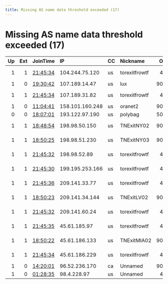 ```yaml
---
title: Missing AS name data threshold exceeded (17)
---
```


# Missing AS name data threshold exceeded (17)

|   Up |   Ext | JoinTime                                                                                            | IP              | CC   | Nickname      |   ORp |   Dirp | Version   | Contact                   | OS    |   eFamMembers |
|-----:|------:|:----------------------------------------------------------------------------------------------------|:----------------|:-----|:--------------|------:|-------:|:----------|:--------------------------|:------|--------------:|
|    1 |     1 | [21:45:34](https://metrics.torproject.org/rs.html#details/F5590D907BE60AD15101F6B2C5674F3DCAF16ECB) | 104.244.75.120  | us   | torexitfrowtf |   443 |      0 | 0.4.5.9   | abuse-tor-fro-wtf@fro.ema | Linux |            12 |
|    1 |     0 | [19:30:42](https://metrics.torproject.org/rs.html#details/74BE9A532B2906ACF06EC80780722C9A92A751CA) | 107.189.14.47   | us   | lux           |  9001 |      0 | 0.3.5.15  | None                      | Linux |             1 |
|    1 |     1 | [21:45:34](https://metrics.torproject.org/rs.html#details/64DD3D0C2F3B07B7DF1181DDBD109E1C15D41B65) | 107.189.31.82   | us   | torexitfrowtf |   443 |      0 | 0.4.5.9   | abuse-tor-fro-wtf@fro.ema | Linux |            12 |
|    1 |     0 | [11:04:41](https://metrics.torproject.org/rs.html#details/BEFB00BFA007B3039E89438D8BA4A299D0978D40) | 158.101.160.248 | us   | oranet2       |  9001 |   9030 | 0.4.5.9   | ?                         | Linux |             1 |
|    0 |     0 | [18:07:01](https://metrics.torproject.org/rs.html#details/AA7C881E11B5643E0833ADA388C45ABC4A354873) | 193.122.97.190  | us   | polybag       |  5000 |   5001 | 0.4.5.6   | polybag@secret.fyi        | Linux |             1 |
|    1 |     1 | [18:48:54](https://metrics.torproject.org/rs.html#details/AC5A4F330246EA191938FBCD8E28D80D86FEDCC6) | 198.98.50.150   | us   | TNExitNY02    |  9001 |     80 | 0.4.5.9   | info at tornodes dot org  | Linux |             1 |
|    1 |     1 | [18:50:25](https://metrics.torproject.org/rs.html#details/828A1852AA782B9A7CC93F9441953CA1D3F2D755) | 198.98.51.230   | us   | TNExitNY03    |  9001 |     80 | 0.4.5.9   | info at tornodes dot org  | Linux |             1 |
|    1 |     1 | [21:45:32](https://metrics.torproject.org/rs.html#details/D246B0E8E191C0A0DF37C01D1101BB7D67C4B4CC) | 198.98.52.89    | us   | torexitfrowtf |   443 |      0 | 0.4.5.9   | abuse-tor-fro-wtf@fro.ema | Linux |            12 |
|    1 |     1 | [21:45:30](https://metrics.torproject.org/rs.html#details/84AEDA431C884A2F6AE508982043BABB14999402) | 199.195.253.166 | us   | torexitfrowtf |   443 |      0 | 0.4.5.9   | abuse-tor-fro-wtf@fro.ema | Linux |            12 |
|    1 |     1 | [21:45:36](https://metrics.torproject.org/rs.html#details/94F9DB75697DA378E98600FF32402FF580BD126B) | 209.141.33.77   | us   | torexitfrowtf |   443 |      0 | 0.4.5.9   | abuse-tor-fro-wtf@fro.ema | Linux |            12 |
|    1 |     1 | [18:50:23](https://metrics.torproject.org/rs.html#details/5C2A95051338D155EFF99D2A39681846486574B1) | 209.141.34.144  | us   | TNExitLV02    |  9001 |     80 | 0.4.5.9   | info at tornodes dot org  | Linux |             1 |
|    1 |     1 | [21:45:32](https://metrics.torproject.org/rs.html#details/7F2B4BE8B6159C181F0274F300F470CDE51EA4F1) | 209.141.60.24   | us   | torexitfrowtf |   443 |      0 | 0.4.5.9   | abuse-tor-fro-wtf@fro.ema | Linux |            12 |
|    1 |     1 | [21:45:35](https://metrics.torproject.org/rs.html#details/97452F7E4633973363EB3023D2823BD28A787ABB) | 45.61.185.97    | us   | torexitfrowtf |   443 |      0 | 0.4.5.9   | abuse-tor-fro-wtf@fro.ema | Linux |            12 |
|    1 |     1 | [18:50:22](https://metrics.torproject.org/rs.html#details/3D13B1D8C5DB00441F5635B77CA27577EBD35620) | 45.61.186.133   | us   | TNExitMIA02   |  9001 |     80 | 0.4.5.9   | info at tornodes dot org  | Linux |             1 |
|    1 |     1 | [21:45:34](https://metrics.torproject.org/rs.html#details/7851074643F162D3FEE8F8AD8EA128810684EC2B) | 45.61.186.229   | us   | torexitfrowtf |   443 |      0 | 0.4.5.9   | abuse-tor-fro-wtf@fro.ema | Linux |            12 |
|    1 |     0 | [14:20:01](https://metrics.torproject.org/rs.html#details/CCBEB1DB88D2098BAA3006F0ACEC619519282A1D) | 96.52.236.170   | ca   | Unnamed       |  9001 |      0 | 0.4.5.9   | None                      | Linux |             1 |
|    1 |     0 | [01:28:35](https://metrics.torproject.org/rs.html#details/2341F481C92A1641A5F7C3B28B4A23092F9C01F9) | 98.4.228.97     | us   | Unnamed       |   443 |   8080 | 0.3.5.15  | None                      | Linux |             1 |
